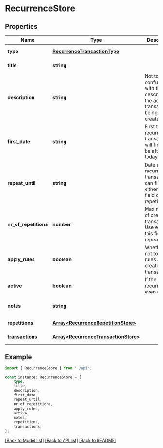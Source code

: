 # RecurrenceStore


## Properties

Name | Type | Description | Notes
------------ | ------------- | ------------- | -------------
**type** | [**RecurrenceTransactionType**](RecurrenceTransactionType.md) |  | [default to undefined]
**title** | **string** |  | [default to undefined]
**description** | **string** | Not to be confused with the description of the actual transaction(s) being created. | [optional] [default to undefined]
**first_date** | **string** | First time the recurring transaction will fire. Must be after today. | [default to undefined]
**repeat_until** | **string** | Date until the recurring transaction can fire. Use either this field or repetitions. | [default to undefined]
**nr_of_repetitions** | **number** | Max number of created transactions. Use either this field or repeat_until. | [optional] [default to undefined]
**apply_rules** | **boolean** | Whether or not to fire the rules after the creation of a transaction. | [optional] [default to undefined]
**active** | **boolean** | If the recurrence is even active. | [optional] [default to undefined]
**notes** | **string** |  | [optional] [default to undefined]
**repetitions** | [**Array&lt;RecurrenceRepetitionStore&gt;**](RecurrenceRepetitionStore.md) |  | [default to undefined]
**transactions** | [**Array&lt;RecurrenceTransactionStore&gt;**](RecurrenceTransactionStore.md) |  | [default to undefined]

## Example

```typescript
import { RecurrenceStore } from './api';

const instance: RecurrenceStore = {
    type,
    title,
    description,
    first_date,
    repeat_until,
    nr_of_repetitions,
    apply_rules,
    active,
    notes,
    repetitions,
    transactions,
};
```

[[Back to Model list]](../README.md#documentation-for-models) [[Back to API list]](../README.md#documentation-for-api-endpoints) [[Back to README]](../README.md)
